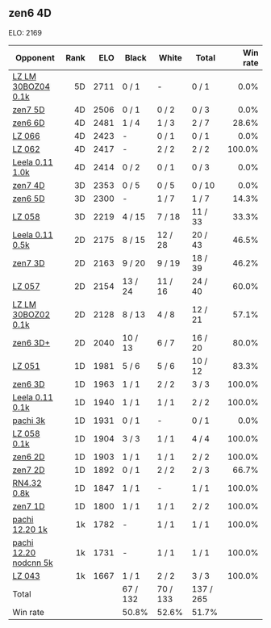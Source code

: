 ## zen6 4D ##

ELO: 2169

Opponent | Rank | ELO | Black | White | Total | Win rate
---------|-----:|----:|-------|-------|-------|-------:
[LZ LM 30BOZ04 0.1k](LZ%20LM%2030BOZ04%200.1k.md) | 5D | 2711 | 0 / 1 | - | 0 / 1 | 0.0%
[zen7 5D](zen7%205D.md) | 4D | 2506 | 0 / 1 | 0 / 2 | 0 / 3 | 0.0%
[zen6 6D](zen6%206D.md) | 4D | 2481 | 1 / 4 | 1 / 3 | 2 / 7 | 28.6%
[LZ 066](LZ%20066.md) | 4D | 2423 | - | 0 / 1 | 0 / 1 | 0.0%
[LZ 062](LZ%20062.md) | 4D | 2417 | - | 2 / 2 | 2 / 2 | 100.0%
[Leela 0.11 1.0k](Leela%200.11%201.0k.md) | 4D | 2414 | 0 / 2 | 0 / 1 | 0 / 3 | 0.0%
[zen7 4D](zen7%204D.md) | 3D | 2353 | 0 / 5 | 0 / 5 | 0 / 10 | 0.0%
[zen6 5D](zen6%205D.md) | 3D | 2300 | - | 1 / 7 | 1 / 7 | 14.3%
[LZ 058](LZ%20058.md) | 3D | 2219 | 4 / 15 | 7 / 18 | 11 / 33 | 33.3%
[Leela 0.11 0.5k](Leela%200.11%200.5k.md) | 2D | 2175 | 8 / 15 | 12 / 28 | 20 / 43 | 46.5%
[zen7 3D](zen7%203D.md) | 2D | 2163 | 9 / 20 | 9 / 19 | 18 / 39 | 46.2%
[LZ 057](LZ%20057.md) | 2D | 2154 | 13 / 24 | 11 / 16 | 24 / 40 | 60.0%
[LZ LM 30BOZ02 0.1k](LZ%20LM%2030BOZ02%200.1k.md) | 2D | 2128 | 8 / 13 | 4 / 8 | 12 / 21 | 57.1%
[zen6 3D+](zen6%203D+.md) | 2D | 2040 | 10 / 13 | 6 / 7 | 16 / 20 | 80.0%
[LZ 051](LZ%20051.md) | 1D | 1981 | 5 / 6 | 5 / 6 | 10 / 12 | 83.3%
[zen6 3D](zen6%203D.md) | 1D | 1963 | 1 / 1 | 2 / 2 | 3 / 3 | 100.0%
[Leela 0.11 0.1k](Leela%200.11%200.1k.md) | 1D | 1940 | 1 / 1 | 1 / 1 | 2 / 2 | 100.0%
[pachi 3k](pachi%203k.md) | 1D | 1931 | 0 / 1 | - | 0 / 1 | 0.0%
[LZ 058 0.1k](LZ%20058%200.1k.md) | 1D | 1904 | 3 / 3 | 1 / 1 | 4 / 4 | 100.0%
[zen6 2D](zen6%202D.md) | 1D | 1903 | 1 / 1 | 1 / 1 | 2 / 2 | 100.0%
[zen7 2D](zen7%202D.md) | 1D | 1892 | 0 / 1 | 2 / 2 | 2 / 3 | 66.7%
[RN4.32 0.8k](RN4.32%200.8k.md) | 1D | 1847 | 1 / 1 | - | 1 / 1 | 100.0%
[zen7 1D](zen7%201D.md) | 1D | 1800 | 1 / 1 | 1 / 1 | 2 / 2 | 100.0%
[pachi 12.20 1k](pachi%2012.20%201k.md) | 1k | 1782 | - | 1 / 1 | 1 / 1 | 100.0%
[pachi 12.20 nodcnn 5k](pachi%2012.20%20nodcnn%205k.md) | 1k | 1731 | - | 1 / 1 | 1 / 1 | 100.0%
[LZ 043](LZ%20043.md) | 1k | 1667 | 1 / 1 | 2 / 2 | 3 / 3 | 100.0%
Total | | | 67 / 132 | 70 / 133 | 137 / 265 | 
Win rate| | | 50.8% | 52.6% | 51.7% | 
